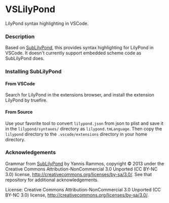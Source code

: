 VSLilyPond
===============

LilyPond syntax highlighting in VSCode.

### Description

Based on [SubLilyPond](https://github.com/yrammos/SubLilyPond), this provides syntax highlighting for LilyPond in VSCode. It doesn't currently support embedded scheme code as SubLilyPond does.

### Installing SubLilyPond

#### From VSCode
Search for LilyPond in the extensions browser, and install the extension LilyPond by truefire.

#### From Source
Use your favorite tool to convert `lilypond.json` from json to plist and save it in the `lilypond/syntaxes/` directory as `lilypond.tmLanguage`. Then copy the `lilypond` directory to the `.vscode/extensions` directory in your home directory.

### Acknowledgements

Grammar from [SubLilyPond](https://github.com/yrammos/SubLilyPond) by Yannis Rammos, copyright © 2013 under the Creative Commons Attribution-NonCommercial 3.0 Unported (CC BY-NC 3.0) license, <http://creativecommons.org/licenses/by-sa/3.0/>. See that repository for additional acknowledgements. 

License: Creative Commons Attribution-NonCommercial 3.0 Unported (CC BY-NC 3.0) license, <http://creativecommons.org/licenses/by-sa/3.0/>.
